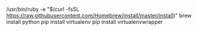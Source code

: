 /usr/bin/ruby -e "$(curl -fsSL https://raw.githubusercontent.com/Homebrew/install/master/install)"
brew install python
pip install virtualenv
pip install virtualenvwrapper
